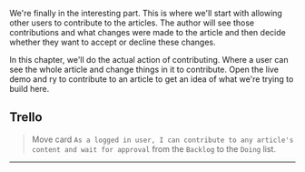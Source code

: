 We're finally in the interesting part. This is where we'll start with allowing other users to contribute to the articles. The author will see those contributions and what changes were made to the article and then decide whether they want to accept or decline these changes.

In this chapter, we'll do the actual action of contributing. Where a user can see the whole article and change things in it to contribute. Open the live demo and ry to contribute to an article to get an idea of what we're trying to build here.

## Trello
> Move card `As a logged in user, I can contribute to any article's content and wait for approval` from the `Backlog` to the `Doing` list.
___
